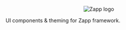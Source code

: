 <p align="center">
  <picture>
    <source media="(prefers-color-scheme: dark)" srcset="https://user-images.githubusercontent.com/21055725/188731082-9af12e72-df42-477c-bf54-e6451ffec819.png">
    <img alt="Zapp logo" src="https://user-images.githubusercontent.com/21055725/188731155-0e2f3474-f11e-4511-8dca-649848dacaac.png">
  </picture>
</p>

UI components & theming for Zapp framework.